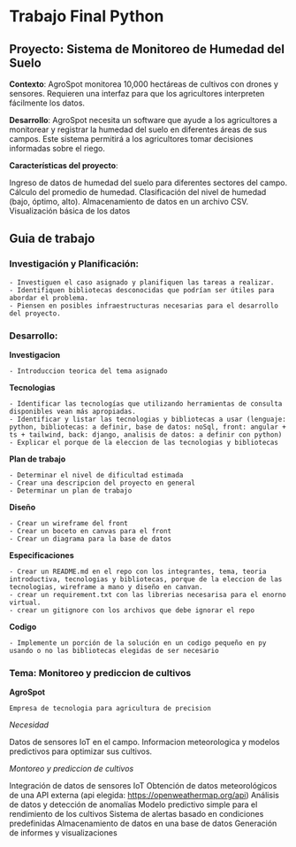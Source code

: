 # Trabajo Final Python

## Proyecto: Sistema de Monitoreo de Humedad del Suelo

**Contexto**: AgroSpot monitorea 10,000 hectáreas de cultivos con drones y sensores. Requieren una interfaz para que los agricultores interpreten fácilmente los datos.

**Desarrollo**: AgroSpot necesita un software que ayude a los agricultores a monitorear y registrar la humedad del suelo en diferentes áreas de sus campos. Este sistema permitirá a los agricultores tomar decisiones informadas sobre el riego.

**Características del proyecto**:

Ingreso de datos de humedad del suelo para diferentes sectores del campo.
Cálculo del promedio de humedad.
Clasificación del nivel de humedad (bajo, óptimo, alto).
Almacenamiento de datos en un archivo CSV.
Visualización básica de los datos

## Guia de trabajo

### Investigación y Planificación:

    - Investiguen el caso asignado y planifiquen las tareas a realizar.
    - Identifiquen bibliotecas desconocidas que podrían ser útiles para abordar el problema.
    - Piensen en posibles infraestructuras necesarias para el desarrollo del proyecto.

### Desarrollo:

**Investigacion**

    - Introduccion teorica del tema asignado

**Tecnologias**

    - Identificar las tecnologías que utilizando herramientas de consulta disponibles vean más apropiadas.
    - Identificar y listar las tecnologias y bibliotecas a usar (lenguaje: python, bibliotecas: a definir, base de datos: noSql, front: angular + ts + tailwind, back: django, analisis de datos: a definir con python)
    - Explicar el porque de la eleccion de las tecnologias y bibliotecas

**Plan de trabajo**

    - Determinar el nivel de dificultad estimada
    - Crear una descripcion del proyecto en general
    - Determinar un plan de trabajo

**Diseño**

    - Crear un wireframe del front
    - Crear un boceto en canvas para el front
    - Crear un diagrama para la base de datos

**Especificaciones**

    - Crear un README.md en el repo con los integrantes, tema, teoria introductiva, tecnologias y bibliotecas, porque de la eleccion de las tecnologias, wireframe a mano y diseño en canvan.
    - crear un requirement.txt con las librerias necesarisa para el enorno virtual.
    - crear un gitignore con los archivos que debe ignorar el repo

**Codigo**

    - Implemente un porción de la solución en un codigo pequeño en py usando o no las bibliotecas elegidas de ser necesario

### Tema: Monitoreo y prediccion de cultivos

**AgroSpot**

`Empresa de tecnologia para agricultura de precision`

_Necesidad_

Datos de sensores IoT en el campo.
Informacion meteorologica y modelos predictivos para optimizar sus cultivos.

_Montoreo y prediccion de cultivos_

Integración de datos de sensores IoT
Obtención de datos meteorológicos de una API externa (api elegida: https://openweathermap.org/api)
Análisis de datos y detección de anomalías
Modelo predictivo simple para el rendimiento de los cultivos
Sistema de alertas basado en condiciones predefinidas
Almacenamiento de datos en una base de datos
Generación de informes y visualizaciones
